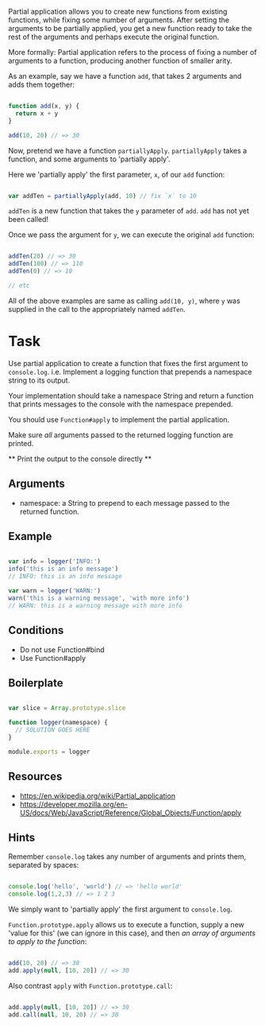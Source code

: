Partial application allows you to create new functions from existing functions, while fixing
some number of arguments. After setting the arguments to be partially applied, you get a
new function ready to take the rest of the arguments and perhaps execute the original
function.

More formally: Partial application refers to the process of fixing a number of arguments to a function,
producing another function of smaller arity.

As an example, say we have a function `add`, that takes 2 arguments and adds them together:

```js

function add(x, y) {
  return x + y
}

add(10, 20) // => 30

```

Now, pretend we have a function `partiallyApply`. `partiallyApply` takes a function, and some
arguments to 'partially apply'.

Here we 'partially apply' the first parameter, `x`, of our `add` function:

```js

var addTen = partiallyApply(add, 10) // fix `x` to 10

```

`addTen` is a new function that takes the `y` parameter of `add`. `add` has not yet been called!

Once we pass the argument for `y`, we can execute the original `add` function:
 
```js

addTen(20) // => 30
addTen(100) // => 110
addTen(0) // => 10

// etc

```

All of the above examples are same as calling `add(10, y)`, where `y` was supplied in the call to 
the appropriately named `addTen`.

# Task

Use partial application to create a function that fixes the first argument to `console.log`.
i.e. Implement a logging function that prepends a namespace string to its output.

Your implementation should take a namespace String and return a function that prints
messages to the console with the namespace prepended.

You should use `Function#apply` to implement the partial application.

Make sure *all* arguments passed to the returned logging function are printed.

** Print the output to the console directly **

## Arguments

* namespace: a String to prepend to each message passed to the returned function.

## Example

```js

var info = logger('INFO:')
info('this is an info message')
// INFO: this is an info message

var warn = logger('WARN:')
warn('this is a warning message', 'with more info')
// WARN: this is a warning message with more info
```

## Conditions

* Do not use Function#bind
* Use Function#apply

## Boilerplate

```js

var slice = Array.prototype.slice

function logger(namespace) {
  // SOLUTION GOES HERE
}

module.exports = logger

```

## Resources

* https://en.wikipedia.org/wiki/Partial_application
* https://developer.mozilla.org/en-US/docs/Web/JavaScript/Reference/Global_Objects/Function/apply

## Hints

Remember `console.log` takes any number of arguments and prints them, separated by spaces:

```js

console.log('hello', 'world') // => 'hello world'
console.log(1,2,3) // => 1 2 3

```

We simply want to 'partially apply' the first argument to `console.log`.

`Function.prototype.apply` allows us to execute a function, supply a new 'value for this'
(we can ignore in this case), and then *an array of arguments to apply to the function*:


```js

add(10, 20) // => 30
add.apply(null, [10, 20]) // => 30

```

Also contrast `apply` with `Function.prototype.call`:

```js

add.apply(null, [10, 20]) // => 30
add.call(null, 10, 20) // => 30

```
